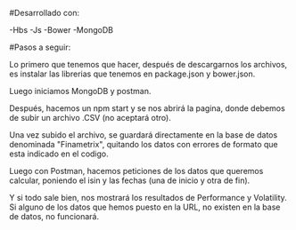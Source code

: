 #Desarrollado con:

-Hbs
-Js
-Bower
-MongoDB

#Pasos a seguir:

Lo primero que tenemos que hacer, después de descargarnos los archivos, es instalar las librerias que tenemos en package.json y bower.json.

Luego iniciamos MongoDB y postman.

Después, hacemos un npm start y se nos abrirá la pagina, donde debemos de subir un archivo .CSV (no aceptará otro).

Una vez subido el archivo, se guardará directamente en la base de datos denominada "Finametrix", quitando los datos con errores de formato que esta indicado en el codigo.

Luego con Postman, hacemos peticiones de los datos que queremos calcular, poniendo el isin y las fechas (una de inicio y otra de fin).

Y si todo sale bien, nos mostrará los resultados de Performance y Volatility.
Si alguno de los datos que hemos puesto en la URL, no existen en la base de datos, no funcionará.